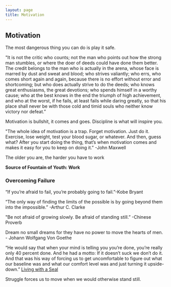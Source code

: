 ```yaml
---
layout: page 
title: Motivation
---
```


## Motivation 

The most dangerous thing you can do is play it safe. 

"It is not the critic who counts; not the man who points out how the strong man stumbles, or where the doer of deeds could have done them better. The credit belongs to the man who is actually in the arena, whose face is marred by dust and sweat and blood; who strives valiantly; who errs, who comes short again and again, because there is no effort without error and shortcoming; but who does actually strive to do the deeds; who knows great enthusiasms, the great devotions; who spends himself in a worthy cause; who at the best knows in the end the triumph of high achievement, and who at the worst, if he fails, at least fails while daring greatly, so that his place shall never be with those cold and timid souls who neither know victory nor defeat.”

Motivation is bullshit, it comes and goes. Discipline is what will inspire you.

"The whole idea of motivation is a trap. Forget motivation. Just do it. Exercise, lose weight, test your blood sugar, or whatever. And then, guess what? After you start doing the thing, that’s when motivation comes and makes it easy for you to keep on doing it.” -John Maxwell

The older you are, the harder you have to work

**Source of Fountain of Youth: Work**


### Overcoming Failure
“If you’re afraid to fail, you’re probably going to fail.”-Kobe Bryant

“The only way of finding the limits of the possible is by going beyond them into the impossible.” -Arthur C. Clarke

"Be not afraid of growing slowly. Be afraid of standing still.” -Chinese Proverb      

Dream no small dreams for they have no power to move the hearts of men. - Johann Wolfgang Von Goethe

“He would say that when your mind is telling you you’re done, you’re really only 40 percent done. And he had a motto: If it doesn’t suck we don’t do it. And that was his way of forcing us to get uncomfortable to figure out what our baseline was and what our comfort level was and just turning it upside-down.” [Living with a Seal](https://www.amazon.com/Living-SEAL-Training-Toughest-Planet/dp/B0176MAG1M)

Struggle forces us to move when we would otherwise stand still.
